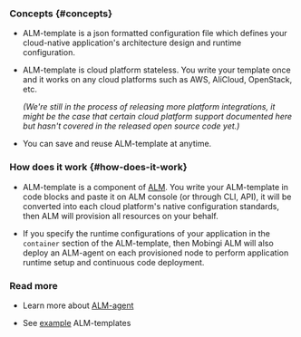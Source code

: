 ### Concepts {#concepts}

- ALM-template is a json formatted configuration file which defines your cloud-native application's architecture design and runtime configuration.

- ALM-template is cloud platform stateless. You write your template once and it works on any cloud platforms such as AWS, AliCloud, OpenStack, etc.

    _(We're still in the process of releasing more platform integrations, it might be the case that certain cloud platform support documented here but hasn't covered in the released open source code yet.)_

- You can save and reuse ALM-template at anytime.


### How does it work {#how-does-it-work}

- ALM-template is a component of [ALM](https://mobingi.com/how-mobingi-alm-works).
You write your ALM-template in code blocks and paste it on ALM console (or through CLI, API), it will be converted into each cloud platform's native configuration standards, then ALM will provision all resources on your behalf.

- If you specify the runtime configurations of your application in the `container` section of the ALM-template, then Mobingi ALM will also deploy an ALM-agent on each provisioned node to perform application runtime setup and continuous code deployment.

### Read more

- Learn more about [ALM-agent](https://learn.mobingi.com/alm-agent)

- See [example](https://learn.mobingi.com/alm-templates-example-templates) ALM-templates
